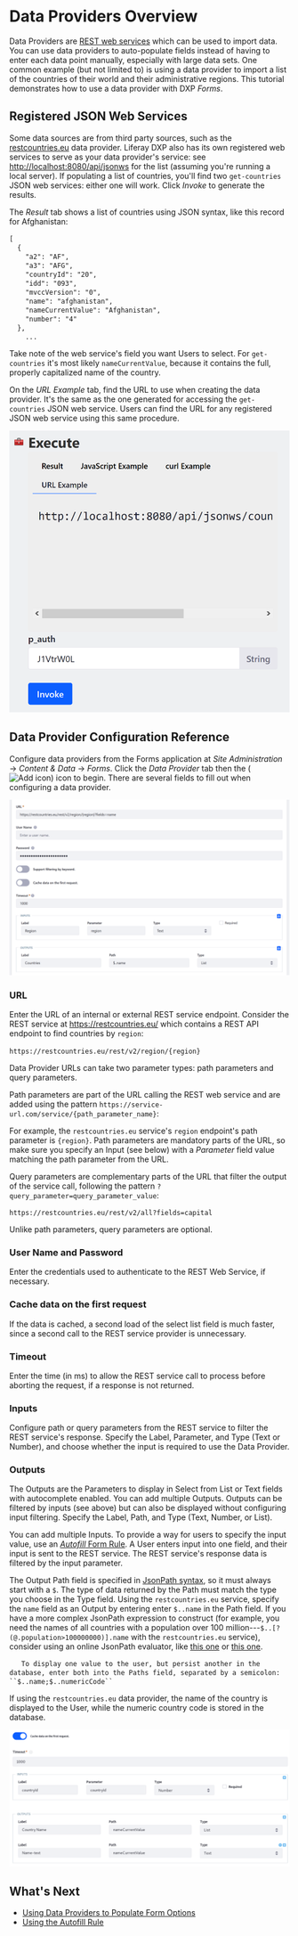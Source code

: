 # Data Providers Overview

Data Providers are [REST web services](https://en.wikipedia.org/wiki/Representational_state_transfer) which can be used to import data. You can use data providers to auto-populate fields instead of having to enter each data point manually, especially with large data sets. One common example (but not limited to) is using a data provider to import a list of the countries of their world and their administrative regions. This tutorial demonstrates how to use a data provider with DXP _Forms_.

## Registered JSON Web Services

Some data sources are from third party sources, such as the [restcountries.eu](https://restcountries.eu) data provider. Liferay DXP also has its own registered web services to serve as your data provider's service: see [http://localhost:8080/api/jsonws](http://localhost:8080/api/jsonws) for the list (assuming you're running a local server). If populating a list of countries, you'll find two `get-countries` JSON web services: either one will work. Click _Invoke_ to generate the results.

The _Result_ tab shows a list of countries using JSON syntax, like this record for Afghanistan:

    [
      {
        "a2": "AF",
        "a3": "AFG",
        "countryId": "20",
        "idd": "093",
        "mvccVersion": "0",
        "name": "afghanistan",
        "nameCurrentValue": "Afghanistan",
        "number": "4"
      },
        ...

Take note of the web service's field you want Users to select. For `get-countries` it's most likely `nameCurrentValue`, because it contains the full, properly capitalized name of the country.

On the _URL Example_ tab, find the URL to use when creating the data provider. It's the same as the one generated for accessing the `get-countries` JSON web service. Users can find the URL for any registered JSON web service using this same procedure.

![The URL Example tab displays the corresponding the JSON web service.](./data-providers-overview/images/02.png)

## Data Provider Configuration Reference

Configure data providers from the Forms application at _Site Administration_ &rarr; _Content & Data_ &rarr; _Forms_. Click the _Data Provider_ tab then the (![Add icon](../../../../images/icon-add.png)) icon to begin. There are several fields to fill out when configuring a data provider.

![Here are the different fields and their explanations.](./data-providers-overview/images/03.png)

### URL

Enter the URL of an internal or external REST service endpoint. Consider the REST service at <https://restcountries.eu/> which contains a REST API endpoint to find countries by `region`:

`https://restcountries.eu/rest/v2/region/{region}`

Data Provider URLs can take two parameter types: path parameters and query parameters.

Path parameters are part of the URL calling the REST web service and are added using the pattern `https://service-url.com/service/{path_parameter_name}`:

For example, the `restcountries.eu` service's `region` endpoint's path parameter is `{region}`. Path parameters are mandatory parts of the URL, so make sure you specify an Input (see below) with a _Parameter_ field value matching the path parameter from the URL.

Query parameters are complementary parts of the URL that filter the output of the service call, following the pattern
`?query_parameter=query_parameter_value`:

    https://restcountries.eu/rest/v2/all?fields=capital

Unlike path parameters, query parameters are optional.

### User Name and Password

Enter the credentials used to authenticate to the REST Web Service, if necessary.

### Cache data on the first request

If the data is cached, a second load of the select list field is much faster, since a second call to the REST service provider is unnecessary.

### Timeout

Enter the time (in ms) to allow the REST service call to process before aborting the request, if a response is not returned.

### Inputs

Configure path or query parameters from the REST service to filter the REST service's response. Specify the Label, Parameter, and Type (Text or Number), and choose whether the input is required to use the Data Provider.

### Outputs

The Outputs are the Parameters to display in Select from List or Text fields with autocomplete enabled. You can add multiple Outputs. Outputs can be filtered by inputs (see above) but can also be displayed without configuring input filtering. Specify the Label, Path, and Type (Text, Number, or List).

You can add multiple Inputs. To provide a way for users to specify the input value, use an
[_Autofill_ Form Rule](../form-rules/using-the-autofill-rule.md). A User enters input into one field, and their input is sent to the REST service. The REST service's response data is filtered by the input parameter.

The Output Path field is specified in [JsonPath syntax](https://github.com/json-path/JsonPath/blob/master/README.md), so it must always start with a `$`. The type of data returned by the Path must match the type you choose in the Type field. Using the `restcountries.eu` service, specify the `name` field as an Output by entering enter `$..name` in the Path field. If you have a more complex JsonPath expression to construct (for example, you need the names of all countries with a population over 100 million---`$..[?(@.population>100000000)].name` with the `restcountries.eu` service), consider using an online JsonPath evaluator, like [this one](http://jsonpath.herokuapp.com/) or [this one](https://jsonpath.com/).

```tip::
   To display one value to the user, but persist another in the database, enter both into the Paths field, separated by a semicolon: ``$..name;$..numericCode``
```

If using the `restcountries.eu` data provider, the name of the country is displayed to the User, while the numeric country code is stored in the database.

![Set up Data Providers to display data retrieved from a REST service.](./data-providers-overview/images/01.png)

## What's Next

* [Using Data Providers to Populate Form Options](./using-data-providers-to-populate-form-options.md)
* [Using the Autofill Rule](./form-rules/using-the-autofill-rule.md)
